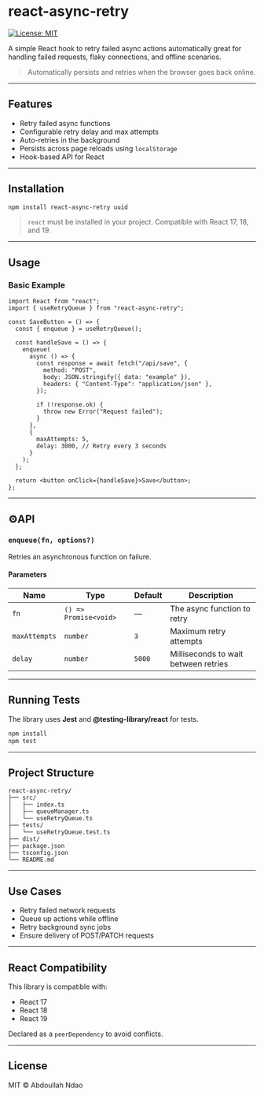 # react-async-retry

[![License: MIT](https://img.shields.io/badge/License-MIT-yellow.svg)](https://opensource.org/licenses/MIT)

A simple React hook to retry failed async actions automatically great for handling failed requests, flaky connections, and offline scenarios.

> Automatically persists and retries when the browser goes back online.

---

## Features

- Retry failed async functions
- Configurable retry delay and max attempts
- Auto-retries in the background
- Persists across page reloads using `localStorage`
- Hook-based API for React

---

## Installation

```bash
npm install react-async-retry uuid
```

> `react` must be installed in your project. Compatible with React 17, 18, and 19.

---

## Usage

### Basic Example

```tsx
import React from "react";
import { useRetryQueue } from "react-async-retry";

const SaveButton = () => {
  const { enqueue } = useRetryQueue();

  const handleSave = () => {
    enqueue(
      async () => {
        const response = await fetch("/api/save", {
          method: "POST",
          body: JSON.stringify({ data: "example" }),
          headers: { "Content-Type": "application/json" },
        });

        if (!response.ok) {
          throw new Error("Request failed");
        }
      },
      {
        maxAttempts: 5,
        delay: 3000, // Retry every 3 seconds
      }
    );
  };

  return <button onClick={handleSave}>Save</button>;
};
```

---

## ⚙API

### `enqueue(fn, options?)`

Retries an asynchronous function on failure.

#### Parameters

| Name          | Type                  | Default | Description                          |
| ------------- | --------------------- | ------- | ------------------------------------ |
| `fn`          | `() => Promise<void>` | —       | The async function to retry          |
| `maxAttempts` | `number`              | `3`     | Maximum retry attempts               |
| `delay`       | `number`              | `5000`  | Milliseconds to wait between retries |

---

## Running Tests

The library uses **Jest** and **@testing-library/react** for tests.

```bash
npm install
npm test
```

---

## Project Structure

```
react-async-retry/
├── src/
│   ├── index.ts
│   ├── queueManager.ts
│   └── useRetryQueue.ts
├── tests/
│   └── useRetryQueue.test.ts
├── dist/
├── package.json
├── tsconfig.json
└── README.md
```

---

## Use Cases

- Retry failed network requests
- Queue up actions while offline
- Retry background sync jobs
- Ensure delivery of POST/PATCH requests

---

## React Compatibility

This library is compatible with:

- React 17
- React 18
- React 19

Declared as a `peerDependency` to avoid conflicts.

---

## License

MIT © Abdoullah Ndao

